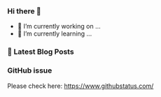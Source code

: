 ### Hi there 👋

- 🔭 I’m currently working on ...
- 🌱 I’m currently learning ...
<!--
- 👯 I’m looking to collaborate on ...
- 🤔 I’m looking for help with ...
- 💬 Ask me about ...
- 📫 How to reach me: ...
- 😄 Pronouns: ...
- ⚡ Fun fact: ...
-->
### 📕 Latest Blog Posts

<!-- BLOG-POST-LIST:START -->

<!-- BLOG-POST-LIST:END -->

### GitHub issue
Please check here: https://www.githubstatus.com/
